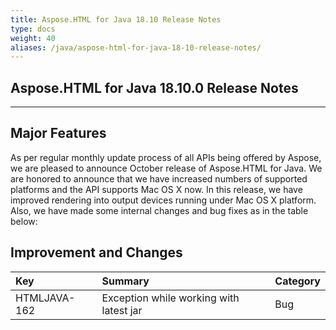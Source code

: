 ```yaml
---
title: Aspose.HTML for Java 18.10 Release Notes
type: docs
weight: 40
aliases: /java/aspose-html-for-java-18-10-release-notes/
---
```


## **Aspose.HTML for Java 18.10.0 Release Notes** ## 
-----
## **Major Features** ## 
As per regular monthly update process of all APIs being offered by Aspose, we are pleased to announce October release of Aspose.HTML for Java. We are honored to announce that we have increased numbers of supported platforms and the API supports Mac OS X now. In this release, we have improved rendering into output devices running under Mac OS X platform. Also, we have made some internal changes and bug fixes as in the table below:
## **Improvement and Changes** ## 

|**Key**|**Summary**|**Category**|
| :- | :- | :- |
|HTMLJAVA-162|Exception while working with latest jar|Bug|

